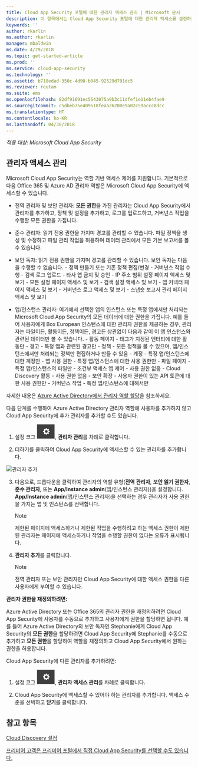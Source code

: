 ```yaml
---
title: Cloud App Security 포털에 대한 관리자 액세스 관리 | Microsoft 문서
description: 이 항목에서는 Cloud App Security 포털에 대한 관리자 액세스를 설정하는 지침을 제공합니다.
keywords: ''
author: rkarlin
ms.author: rkarlin
manager: mbaldwin
ms.date: 4/29/2018
ms.topic: get-started-article
ms.prod: ''
ms.service: cloud-app-security
ms.technology: ''
ms.assetid: b718edad-350c-4d90-b045-92529d701dc5
ms.reviewer: reutam
ms.suite: ems
ms.openlocfilehash: 82df91691ec5543075a9b3c11dfef1e11eb4fae9
ms.sourcegitcommit: c5dbeb75e409518feaa26200e9a02c59accc8dcc
ms.translationtype: HT
ms.contentlocale: ko-KR
ms.lasthandoff: 04/30/2018
---
```

*적용 대상: Microsoft Cloud App Security*


## <a name="managing-admin-access"></a>관리자 액세스 관리

Microsoft Cloud App Security는 역할 기반 액세스 제어를 지원합니다. 기본적으로 다음 Office 365 및 Azure AD 관리자 역할은 Microsoft Cloud App Security에 액세스할 수 있습니다.

- 전역 관리자 및 보안 관리자: **모든 권한**을 가진 관리자는 Cloud App Security에서 관리자를 추가하고, 정책 및 설정을 추가하고, 로그를 업로드하고, 거버넌스 작업을 수행할 모든 권한을 가집니다.

- 준수 관리자: 읽기 전용 권한을 가지며 경고를 관리할 수 있습니다. 파일 정책을 생성 및 수정하고 파일 관리 작업을 허용하며 데이터 관리에서 모든 기본 보고서를 볼 수 있습니다. 

- 보안 독자: 읽기 전용 권한을 가지며 경고를 관리할 수 있습니다. 보안 독자는 다음을 수행할 수 없습니다.
      - 정책 만들기 또는 기존 정책 편집/변경 
      - 거버넌스 작업 수행 
      - 검색 로그 업로드
      - 타사 앱 금지 및 승인
      - IP 주소 범위 설정 페이지 액세스 및 보기
      - 모든 설정 페이지 액세스 및 보기 
      - 검색 설정 액세스 및 보기 
      - 앱 커넥터 페이지 액세스 및 보기
      - 거버넌스 로그 액세스 및 보기 
      - 스냅숏 보고서 관리 페이지 액세스 및 보기 

- 앱/인스턴스 관리자: 여기에서 선택한 앱의 인스턴스 또는 특정 앱에서만 처리되는 Microsoft Cloud App Security의 모든 데이터에 대한 권한을 가집니다. 예를 들어 사용자에게 Box European 인스턴스에 대한 관리자 권한을 제공하는 경우, 관리자는 파일이든, 활동이든, 정책이든, 경고든 상관없이 다음과 같이 이 앱 인스턴스와 관련된 데이터만 볼 수 있습니다.
      - 활동 페이지 - 태그가 지정된 엔터티에 대한 활동만
      - 경고 - 특정 앱과 관련된 경고만
      - 정책 - 모든 정책을 볼 수 있으며, 앱/인스턴스에서만 처리되는 정책만 편집하거나 만들 수 있음
      - 계정 - 특정 앱/인스턴스에 대한 계정만
      - 앱 사용 권한 - 특정 앱/인스턴스에 대한 사용 권한만
      - 파일 페이지 - 특정 앱/인스턴스의 파일만
      - 조건부 액세스 앱 제어 - 사용 권한 없음
      - Cloud Discovery 활동 - 사용 권한 없음
      - 보안 확장 - 사용자 권한이 있는 API 토큰에 대한 사용 권한만
      - 거버넌스 작업 - 특정 앱/인스턴스에 대해서만 

자세한 내용은 [Azure Active Directory에서 관리자 역할 할당](https://docs.microsoft.com/en-us/azure/active-directory/active-directory-assign-admin-roles)을 참조하세요.

다음 단계를 수행하여 Azure Active Directory 관리자 역할에 사용자를 추가하지 않고 Cloud App Security에 추가 관리자를 추가할 수도 있습니다.

1. 설정 코그 ![설정 아이콘](./media/settings-icon.png "설정 아이콘"), **관리자 관리**를 차례로 클릭합니다. 

2. 더하기를 클릭하여 Cloud App Security에 액세스할 수 있는 관리자를 추가합니다.
  
  ![관리자 추가](./media/add-admin.png)
    
3. 다음으로, 드롭다운을 클릭하여 관리자의 역할 유형(**전역 관리자**, **보안 읽기 권한자**, **준수 관리자**, 또는 **App/Instance admin**(앱/인스턴스 관리자))을 설정합니다. **App/Instance admin**(앱/인스턴스 관리자)을 선택하는 경우 관리자가 사용 권한을 가지는 앱 및 인스턴스를 선택합니다.

     >[!NOTE]
      >제한된 페이지에 액세스하거나 제한된 작업을 수행하려고 하는 액세스 권한이 제한된 관리자는 페이지에 액세스하거나 작업을 수행할 권한이 없다는 오류가 표시됩니다.
4. **관리자 추가**를 클릭합니다.  

   >[!NOTE]
    >전역 관리자 또는 보안 관리자만 Cloud App Security에 대한 액세스 권한을 다른 사용자에게 부여할 수 있습니다.
  
**관리자 권한을 재정의하려면:**

Azure Active Directory 또는 Office 365의 관리자 권한을 재정의하려면 Cloud App Security에 사용자를 수동으로 추가하고 사용자에게 권한을 할당하면 됩니다.
예를 들어 Azure Active Directory의 보안 독자인 Stephanie에게 Cloud App Security의 **모든 권한**을 할당하려면 Cloud App Security에 Stephanie를 수동으로 추가하고 **모든 권한**을 할당하여 역할을 재정의하고 Cloud App Security에서 원하는 권한을 허용합니다. 


Cloud App Security에 다른 관리자를 추가하려면:
1. 설정 코그 ![설정 아이콘](./media/settings-icon.png "설정 아이콘"), **관리자 액세스 관리**를 차례로 클릭합니다. 

2. Cloud App Security에 액세스할 수 있어야 하는 관리자를 추가합니다. 액세스 수준을 선택하고 **닫기**를 클릭합니다.

## <a name="see-also"></a>참고 항목  
[Cloud Discovery 설정](set-up-cloud-discovery.md)   

[프리미어 고객은 프리미어 포털에서 직접 Cloud App Security를 선택할 수도 있습니다.](https://premier.microsoft.com/)  
  
  